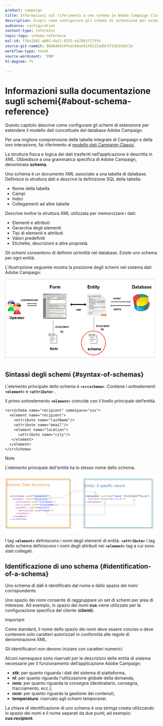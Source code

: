 ```yaml
---
product: campaign
title: Informazioni sul riferimento a uno schema in Adobe Campaign Classic
description: Scopri come configurare gli schemi di estensione per estendere il modello dati concettuale del database Adobe Campaign Classic.
audience: configuration
content-type: reference
topic-tags: schema-reference
exl-id: f36a1b01-a002-4a21-9255-ea78b5f173fe
source-git-commit: 98d646919fedc66ee9145522ad0c5f15b25dbf2e
workflow-type: tm+mt
source-wordcount: '399'
ht-degree: 7%

---
```


# Informazioni sulla documentazione sugli schemi{#about-schema-reference}

Questo capitolo descrive come configurare gli schemi di estensione per estendere il modello dati concettuale del database Adobe Campaign.

Per una migliore comprensione delle tabelle integrate di Campaign e della loro interazione, fai riferimento al [modello dati Campaign Classic](https://helpx.adobe.com/it/campaign/kb/acc-datamodel.html).

La struttura fisica e logica dei dati trasferiti nell’applicazione è descritta in XML. Obbedisce a una grammatica specifica di Adobe Campaign, denominata **schema**.

Uno schema è un documento XML associato a una tabella di database. Definisce la struttura dati e descrive la definizione SQL della tabella:

* Nome della tabella
* Campi
* Indici
* Collegamenti ad altre tabelle

Descrive inoltre la struttura XML utilizzata per memorizzare i dati:

* Elementi e attributi
* Gerarchia degli elementi
* Tipi di elementi e attributi
* Valori predefiniti
* Etichette, descrizioni e altre proprietà.

Gli schemi consentono di definire un’entità nel database. Esiste uno schema per ogni entità.

L’illustrazione seguente mostra la posizione degli schemi nel sistema dati Adobe Campaign:

![](assets/reference_schema_intro.png)

## Sintassi degli schemi {#syntax-of-schemas}

L&#39;elemento principale dello schema è **`<srcschema>`**. Contiene i sottoelementi **`<element>`** e **`<attribute>`** .

Il primo sottoelemento **`<element>`** coincide con il livello principale dell’entità.

```
<srcSchema name="recipient" namespace="cus">
  <element name="recipient">  
    <attribute name="lastName"/>
    <attribute name="email"/>
    <element name="location">
      <attribute name="city"/>
   </element>
  </element>
</srcSchema>
```

>[!NOTE]
>
>L&#39;elemento principale dell&#39;entità ha lo stesso nome dello schema.

![](assets/s_ncs_configuration_schema_and_entity.png)

I tag **`<element>`** definiscono i nomi degli elementi di entità. **`<attribute>`** i tag dello schema definiscono i nomi degli attributi nei  **`<element>`** tag a cui sono stati collegati.

## Identificazione di uno schema {#identification-of-a-schema}

Uno schema di dati è identificato dal nome e dallo spazio dei nomi corrispondente.

Uno spazio dei nomi consente di raggruppare un set di schemi per area di interesse. Ad esempio, lo spazio dei nomi **cus** viene utilizzato per la configurazione specifica del cliente (**clienti**).

>[!IMPORTANT]
>
>Come standard, il nome dello spazio dei nomi deve essere conciso e deve contenere solo caratteri autorizzati in conformità alle regole di denominazione XML.
>
>Gli identificatori non devono iniziare con caratteri numerici.

Alcuni namespace sono riservati per le descrizioni delle entità di sistema necessarie per il funzionamento dell’applicazione Adobe Campaign:

* **xtk**: per quanto riguarda i dati del sistema di piattaforma,
* **nl**: per quanto riguarda l&#39;utilizzazione globale della domanda,
* **nms**: per quanto riguarda la consegna (destinatario, consegna, tracciamento, ecc.),
* **ncm**: per quanto riguarda la gestione dei contenuti,
* **temperatura**: riservato agli schemi temporanei.

La chiave di identificazione di uno schema è una stringa creata utilizzando lo spazio dei nomi e il nome separati da due punti; ad esempio: **cus:recipient**.
